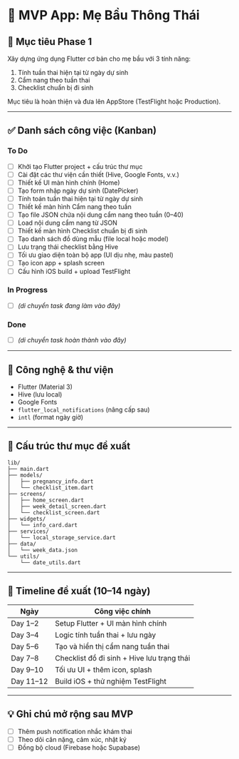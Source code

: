 # 📱 MVP App: Mẹ Bầu Thông Thái

## 🎯 Mục tiêu Phase 1
Xây dựng ứng dụng Flutter cơ bản cho mẹ bầu với 3 tính năng:
1. Tính tuần thai hiện tại từ ngày dự sinh
2. Cẩm nang theo tuần thai
3. Checklist chuẩn bị đi sinh

Mục tiêu là hoàn thiện và đưa lên AppStore (TestFlight hoặc Production).

---

## ✅ Danh sách công việc (Kanban)

### To Do
- [ ] Khởi tạo Flutter project + cấu trúc thư mục
- [ ] Cài đặt các thư viện cần thiết (Hive, Google Fonts, v.v.)
- [ ] Thiết kế UI màn hình chính (Home)
- [ ] Tạo form nhập ngày dự sinh (DatePicker)
- [ ] Tính toán tuần thai hiện tại từ ngày dự sinh
- [ ] Thiết kế màn hình Cẩm nang theo tuần
- [ ] Tạo file JSON chứa nội dung cẩm nang theo tuần (0–40)
- [ ] Load nội dung cẩm nang từ JSON
- [ ] Thiết kế màn hình Checklist chuẩn bị đi sinh
- [ ] Tạo danh sách đồ dùng mẫu (file local hoặc model)
- [ ] Lưu trạng thái checklist bằng Hive
- [ ] Tối ưu giao diện toàn bộ app (UI dịu nhẹ, màu pastel)
- [ ] Tạo icon app + splash screen
- [ ] Cấu hình iOS build + upload TestFlight

### In Progress
- [ ] _(di chuyển task đang làm vào đây)_

### Done
- [ ] _(di chuyển task hoàn thành vào đây)_

---

## 🔧 Công nghệ & thư viện
- Flutter (Material 3)
- Hive (lưu local)
- Google Fonts
- `flutter_local_notifications` (nâng cấp sau)
- `intl` (format ngày giờ)

---

## 📁 Cấu trúc thư mục đề xuất
```
lib/
├── main.dart
├── models/
│   ├── pregnancy_info.dart
│   └── checklist_item.dart
├── screens/
│   ├── home_screen.dart
│   ├── week_detail_screen.dart
│   └── checklist_screen.dart
├── widgets/
│   └── info_card.dart
├── services/
│   └── local_storage_service.dart
├── data/
│   └── week_data.json
└── utils/
    └── date_utils.dart
```

---

## 📆 Timeline đề xuất (10–14 ngày)
| Ngày      | Công việc chính                        |
|-----------|----------------------------------------|
| Day 1–2   | Setup Flutter + UI màn hình chính      |
| Day 3–4   | Logic tính tuần thai + lưu ngày        |
| Day 5–6   | Tạo và hiển thị cẩm nang tuần thai     |
| Day 7–8   | Checklist đồ đi sinh + Hive lưu trạng thái |
| Day 9–10  | Tối ưu UI + thêm icon, splash          |
| Day 11–12 | Build iOS + thử nghiệm TestFlight      |

---

## 💡 Ghi chú mở rộng sau MVP
- [ ] Thêm push notification nhắc khám thai
- [ ] Theo dõi cân nặng, cảm xúc, nhật ký
- [ ] Đồng bộ cloud (Firebase hoặc Supabase)
